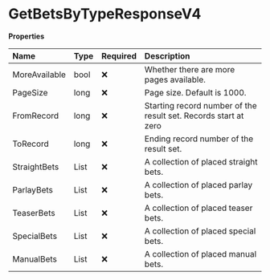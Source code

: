 # GetBetsByTypeResponseV4

**Properties**

| Name          | Type                | Required | Description                                                     |
| :------------ | :------------------ | :------- | :-------------------------------------------------------------- |
| MoreAvailable | bool                | ❌       | Whether there are more pages available.                         |
| PageSize      | long                | ❌       | Page size. Default is 1000.                                     |
| FromRecord    | long                | ❌       | Starting record number of the result set. Records start at zero |
| ToRecord      | long                | ❌       | Ending record number of the result set.                         |
| StraightBets  | List<StraightBetV4> | ❌       | A collection of placed straight bets.                           |
| ParlayBets    | List<ParlayBet>     | ❌       | A collection of placed parlay bets.                             |
| TeaserBets    | List<TeaserBet>     | ❌       | A collection of placed teaser bets.                             |
| SpecialBets   | List<SpecialBet>    | ❌       | A collection of placed special bets.                            |
| ManualBets    | List<ManualBet>     | ❌       | A collection of placed manual bets.                             |

<!-- This file was generated by liblab | https://liblab.com/ -->
